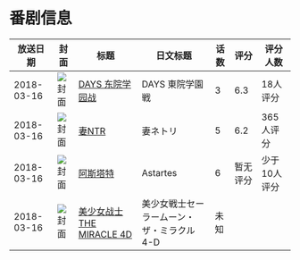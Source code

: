 # 番剧信息

|放送日期|封面|标题|日文标题|话数|评分|评分人数|
|---|---|---|---|---|---|---|
|2018-03-16|![封面](https://lain.bgm.tv/pic/cover/c/79/9f/228275_IaOI2.jpg)|[DAYS 东院学园战](https://bangumi.tv/subject/228275)|DAYS 東院学園戦|3|6.3|18人评分|
|2018-03-16|![封面](https://bangumi.tv/img/no_icon_subject.png)|[妻NTR](https://bangumi.tv/subject/234071)|妻ネトリ|5|6.2|365人评分|
|2018-03-16|![封面](https://lain.bgm.tv/pic/cover/c/a1/20/506581_Yy0Fx.jpg)|[阿斯塔特](https://bangumi.tv/subject/506581)|Astartes|6|暂无评分|少于10人评分|
|2018-03-16|![封面](https://lain.bgm.tv/pic/cover/c/7f/59/536595_442nc.jpg)|[美少女战士 THE MIRACLE 4D](https://bangumi.tv/subject/536595)|美少女戦士セーラームーン・ザ・ミラクル 4-D|未知|||
